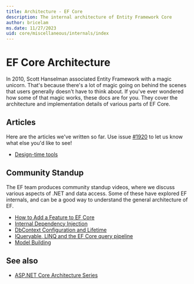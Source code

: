 ```yaml
---
title: Architecture - EF Core
description: The internal architecture of Entity Framework Core
author: bricelam
ms.date: 11/27/2023
uid: core/miscellaneous/internals/index
---
```

# EF Core Architecture

In 2010, Scott Hanselman associated Entity Framework with a magic unicorn. That's because there's a lot of magic going on behind the scenes that users generally doesn't have to think about. If you've ever wondered how some of that magic works, these docs are for you. They cover the architecture and implementation details of various parts of EF Core.

## Articles

Here are the articles we've written so far. Use issue [#1920](https://github.com/dotnet/EntityFramework.Docs/issues/1920) to let us know what else you'd like to see!

- [Design-time tools](xref:core/miscellaneous/internals/tools)

## Community Standup

The EF team produces community standup videos, where we discuss various aspects of .NET and data access. Some of these have explored EF internals, and can be a good way to understand the general architecture of EF.

- [How to Add a Feature to EF Core](https://www.youtube.com/watch?v=9OMxy1wal1s&list=PLdo4fOcmZ0oX0ObHwBrJ0vJpZ7PiYMqeA)
- [Internal Dependency Injection](https://www.youtube.com/watch?v=pYhe-Mt0HzI&list=PLdo4fOcmZ0oX0ObHwBrJ0vJpZ7PiYMqeA)
- [DbContext Configuration and Lifetime](https://www.youtube.com/watch?v=NPgFlqXPbK8&list=PLdo4fOcmZ0oX0ObHwBrJ0vJpZ7PiYMqeA)
- [IQueryable, LINQ and the EF Core query pipeline](https://www.youtube.com/watch?v=1Ld3dtnTrMw&list=PLdo4fOcmZ0oX0ObHwBrJ0vJpZ7PiYMqeA)
- [Model Building](https://www.youtube.com/watch?v=FYz0rAxQkC8&list=PLdo4fOcmZ0oX0ObHwBrJ0vJpZ7PiYMqeA)

## See also

- [ASP.NET Core Architecture Series](https://www.youtube.com/playlist?list=PLdo4fOcmZ0oUDW57sHWGT9Cfp9lAEx3lU)
